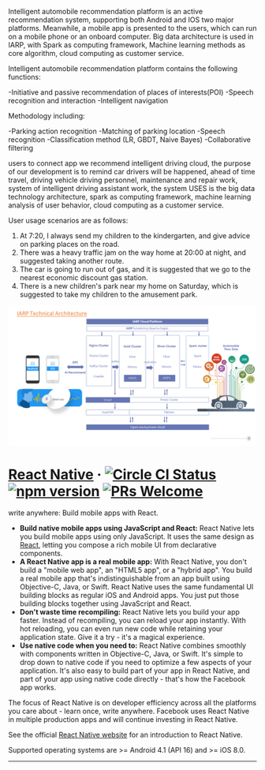 Intelligent automobile recommendation platform is an active recommendation system, supporting both Android and IOS two major platforms. Meanwhile, a mobile app is presented to the users, which can run on a mobile phone or an onboard computer.
Big data architecture is used in IARP, with Spark as computing framework, Machine learning methods as core algorithm, cloud computing as customer service.


Intelligent automobile recommendation platform contains the following functions:

-Initiative and passive recommendation of places of interests(POI)
-Speech recognition and interaction
-Intelligent navigation


Methodology including:

-Parking action recognition
-Matching of parking location 
-Speech recognition
-Classification method (LR, GBDT, Naive Bayes)
-Collaborative filtering


 users to connect app we recommend intelligent driving cloud, the purpose of our development is to remind car drivers will be happened, ahead of time travel, driving vehicle driving personnel, maintenance and repair work, system of intelligent driving assistant work, the system USES is the big data technology architecture, spark as computing framework, machine learning analysis of user behavior, cloud computing as a customer service.

User usage scenarios are as follows:
1. At 7:20, I always send my children to the kindergarten, and give advice on parking places on the road.
2. There was a heavy traffic jam on the way home at 20:00 at night, and suggested taking another route.
3. The car is going to run out of gas, and it is suggested that we go to the nearest economic discount gas station.
4. There is a new children's park near my home on Saturday, which is suggested to take my children to the amusement park.

![ios-demo](https://github.com/looknext/IARP/blob/master/IARP.PNG)

# [React Native](https://facebook.github.io/react-native/) &middot;  [![Circle CI Status](https://circleci.com/gh/facebook/react-native.svg?style=shield)](https://circleci.com/gh/facebook/react-native) [![npm version](https://badge.fury.io/js/react-native.svg)](https://badge.fury.io/js/react-native) [![PRs Welcome](https://img.shields.io/badge/PRs-welcome-brightgreen.svg)](CONTRIBUTING.md#pull-requests)

write anywhere: Build mobile apps with React.

- **Build native mobile apps using JavaScript and React:** React Native lets you build mobile apps using only JavaScript. It uses the same design as [React](https://facebook.github.io/react), letting you compose a rich mobile UI from declarative components.
- **A React Native app is a real mobile app:** With React Native, you don't build a "mobile web app", an "HTML5 app", or a "hybrid app". You build a real mobile app that's indistinguishable from an app built using Objective-C, Java, or Swift. React Native uses the same fundamental UI building blocks as regular iOS and Android apps. You just put those building blocks together using JavaScript and React.
- **Don't waste time recompiling:** React Native lets you build your app faster. Instead of recompiling, you can reload your app instantly. With hot reloading, you can even run new code while retaining your application state. Give it a try - it's a magical experience.
- **Use native code when you need to:** React Native combines smoothly with components written in Objective-C, Java, or Swift. It's simple to drop down to native code if you need to optimize a few aspects of your application. It's also easy to build part of your app in React Native, and part of your app using native code directly - that's how the Facebook app works.

The focus of React Native is on developer efficiency across all the platforms you care about - learn once, write anywhere. Facebook uses React Native in multiple production apps and will continue investing in React Native.

See the official [React Native website](https://facebook.github.io/react-native/) for an introduction to React Native.

Supported operating systems are >= Android 4.1 (API 16) and >= iOS 8.0.

---

